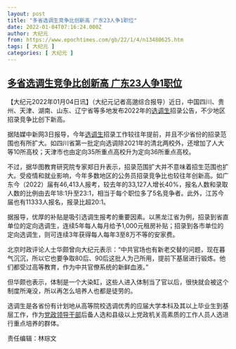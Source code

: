 ```yaml
---
layout: post
title: "多省选调生竞争比创新高 广东23人争1职位"
date: 2022-01-04T07:16:24.000Z
author: 大纪元
from: https://www.epochtimes.com/gb/22/1/4/n13480625.htm
tags: [ 大纪元 ]
categories: [ 大纪元 ]
---
```

<!--1641280584000-->
[多省选调生竞争比创新高 广东23人争1职位](https://www.epochtimes.com/gb/22/1/4/n13480625.htm)
------

<div>
<p>【大纪元2022年01月04日讯】（大纪元记者高邈综合报导）近日，中国四川、贵州、天津、湖南、山东、辽宁省等多地发布2022年的<a href="https://www.epochtimes.com/gb/tag/%E9%80%89%E8%B0%83%E7%94%9F.html">选调生</a>招录公告，不少地区招录竞争比创下新高。</p><p>据陆媒中新网3日报导，今年<a href="https://www.epochtimes.com/gb/tag/%E9%80%89%E8%B0%83%E7%94%9F.html">选调生</a>招录工作较往年提前，并且不少省份的招录范围也有所扩大。如四川省第一批定向选调除2021年的清北两校外，还增加了人大等10所高校；天津市也由定向35所重点高校升为定向36所重点高校。</p><p>不过，据华图教育研究院专家郑日升表示，招录范围扩大并不意味着招生范围也扩大。受疫情和就业影响，今年多数地区的公务员招录竞争比也较往年创新高。如广东今（2022）届有46,413人报考，较去年的33,127人增长40%，报名人数和录取人数的比例由去年18:1升至23:1，相当于每个职位多了5名竞争者。此外，江苏今届也有11333人报名，报录比超20:1。</p><p>据报导，优厚的补贴是吸引选调生报考的重要因素。以黑龙江省为例，招录到省直单位的定向选调生，连续5年每人每月给予1,000元租房补贴；招录到各市单位的定向选调生，则可连续3年获得每人每年3至8万不等的安家费。</p><p>北京时政评论人士华颇曾向大纪元表示：“中共官场也有新老交替的问题，现在暮气沉沉，所以它也要争取80后、90后这批人为己所用，提前下基层进行锻炼。他们都受过高等教育，作为中共官僚系统的新鲜血液。”</p><p>但华颇也表示，体制是一个大染缸，这些人进入体制当了官以后，很快就会被这个制度所淹没，所以再怎么培养人也都是徒劳的。</p><p>选调生是各省份有计划地从高等院校选调优秀的应届大学本科及其以上毕业生到基层工作，作为<a href="https://www.epochtimes.com/gb/tag/%E5%85%9A%E6%94%BF%E9%A2%86%E5%AF%BC%E5%B9%B2%E9%83%A8.html">党政领导干部</a>后备人选和县级以上党政机关高素质的工作人员人选进行重点培养的群体。</p><p>责任编辑：林琮文</p>
</div>
